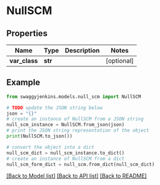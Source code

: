 # NullSCM


## Properties

Name | Type | Description | Notes
------------ | ------------- | ------------- | -------------
**var_class** | **str** |  | [optional] 

## Example

```python
from swaggyjenkins.models.null_scm import NullSCM

# TODO update the JSON string below
json = "{}"
# create an instance of NullSCM from a JSON string
null_scm_instance = NullSCM.from_json(json)
# print the JSON string representation of the object
print(NullSCM.to_json())

# convert the object into a dict
null_scm_dict = null_scm_instance.to_dict()
# create an instance of NullSCM from a dict
null_scm_form_dict = null_scm.from_dict(null_scm_dict)
```
[[Back to Model list]](../README.md#documentation-for-models) [[Back to API list]](../README.md#documentation-for-api-endpoints) [[Back to README]](../README.md)


